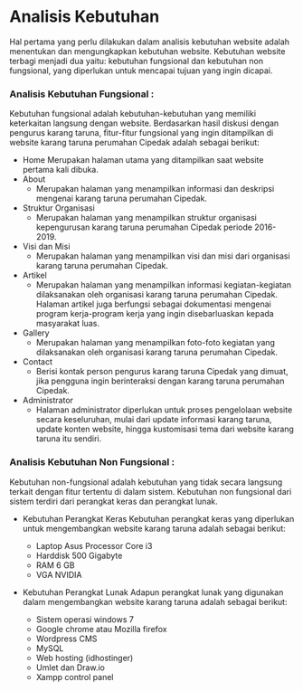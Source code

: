 Analisis Kebutuhan
============
Hal pertama yang perlu dilakukan dalam analisis kebutuhan website adalah menentukan dan mengungkapkan kebutuhan website. Kebutuhan website terbagi menjadi dua yaitu: kebutuhan fungsional dan kebutuhan non fungsional, yang diperlukan untuk mencapai tujuan yang ingin dicapai. 

### Analisis Kebutuhan Fungsional :
Kebutuhan fungsional adalah kebutuhan-kebutuhan yang memiliki keterkaitan langsung dengan website. Berdasarkan hasil diskusi dengan pengurus karang taruna, fitur-fitur fungsional yang ingin ditampilkan di website karang taruna perumahan Cipedak adalah sebagai berikut:

+ Home
  Merupakan halaman utama yang ditampilkan saat website pertama kali dibuka.
+ About
    + Merupakan halaman yang menampilkan informasi dan deskripsi mengenai karang taruna perumahan Cipedak.
+ Struktur Organisasi
    + Merupakan halaman yang menampilkan struktur organisasi kepengurusan karang taruna perumahan Cipedak periode 2016-2019.
+ Visi dan Misi
    + Merupakan halaman yang menampilkan visi dan misi dari organisasi karang taruna perumahan Cipedak.
+ Artikel 
    + Merupakan halaman yang menampilkan informasi kegiatan-kegiatan dilaksanakan oleh organisasi karang taruna perumahan Cipedak. Halaman artikel juga berfungsi sebagai dokumentasi mengenai program kerja-program kerja yang ingin disebarluaskan kepada masyarakat luas.
+ Gallery 
    + Merupakan halaman yang menampilkan foto-foto kegiatan yang dilaksanakan oleh organisasi karang taruna perumahan Cipedak.
+ Contact 
    + Berisi kontak person pengurus karang taruna Cipedak yang dimuat, jika pengguna ingin berinteraksi dengan karang taruna perumahan Cipedak.
+ Administrator
    + Halaman administrator diperlukan untuk proses pengelolaan website secara keseluruhan, mulai dari update informasi karang taruna, update konten website, hingga kustomisasi tema dari website karang taruna itu sendiri.

### Analisis Kebutuhan Non Fungsional :
Kebutuhan non-fungsional adalah kebutuhan yang tidak secara langsung terkait dengan fitur tertentu di dalam sistem. Kebutuhan non fungsional dari sistem terdiri dari perangkat keras dan perangkat lunak.

+ Kebutuhan Perangkat Keras
Kebutuhan perangkat keras yang diperlukan untuk mengembangkan website karang taruna adalah sebagai berikut:
  + Laptop Asus Processor Core i3
  + Harddisk 500 Gigabyte
  + RAM 6 GB
  + VGA NVIDIA
  
+ Kebutuhan Perangkat Lunak 
Adapun perangkat lunak yang digunakan dalam mengembangkan website karang taruna adalah sebagai berikut:
  + Sistem operasi windows 7
  + Google chrome atau Mozilla firefox
  + Wordpress CMS
  + MySQL
  + Web hosting (idhostinger)
  + Umlet dan Draw.io
  + Xampp control panel

